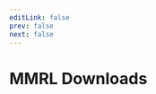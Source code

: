 ```yaml
---
editLink: false
prev: false
next: false
---
```


# MMRL Downloads

<script setup>
import { data } from '../data/downloads.data.ts'

import { toFormattedFileSize } from "../helper/toFormattedFileSize";
import { VPLink } from "vitepress/theme";
import { useData } from "vitepress";
import DownloadItem from "../components/download/DownloadItem.vue"

const { lang } = useData();

const getLastUpdated = (timestamp) => {
  if (!timestamp) {
    return "Invalid date";
  }

  return Intl.DateTimeFormat(lang, {
    year: "numeric",
    day: "2-digit",
    month: "short",
    hour12: true,
  }).format(new Date(timestamp));
};
</script>

<div  :class="$style.items">
<div v-for="release in data">
    <DownloadItem :release="release" />
</div>
</div>

<style scoped>
a {
    text-decoration: none !important;
}
</style>

<style module>
.item {
    padding: 8px;
    width: 100%;
}

.items {
    /* display: flex; */
    flex-wrap: wrap;
}

.feature {
  user-select: none;
  cursor: pointer;
  text-decoration: none !important;
  display: block;
  border: 1px solid var(--vp-c-bg-soft);
  border-radius: 12px;
  height: 100%;
  background-color: var(--vp-c-bg-soft);
  transition: border-color 0.25s, background-color 0.25s;
}

.feature:hover {
  border-color: var(--vp-badge-tip-text);
}

.box {
  display: flex;
  flex-direction: column;
  padding: 24px;
  height: 100%;
}

.title {
  margin: unset !important;
  padding-top: unset !important;
  border-top: unset !important;
  color: initial !important;
  line-height: 24px !important;
  font-size: 16px !important;
  font-weight: 600 !important;
}

.author {
  flex-grow: 1;
  line-height: 24px;
  font-size: 13px;
  font-weight: 500;
  color: var(--vp-badge-tip-text);
}

.details {
  flex-grow: 1;
  padding-top: 8px;
  line-height: 24px;
  font-size: 14px;
  font-weight: 500;
  color: var(--vp-c-text-2);
}

.moduleCover {
  border-radius: 12px 12px 0px 0px;
  width: 100%;
  height: 100%;
  aspect-ratio: 2.048;
  object-fit: cover;
}

.moduleMeta {
  align-items: center;
  align-self: end;
  display: flex;
  line-height: 20px;
  word-break: break-word;
}

.moduleMetaIcon {
  flex-shrink: 0;
  width: 20px;
  line-height: 20px;
  margin-right: 4px;
  height: 20px;
}

.moduleMetaContainer {
  color: var(--vp-c-text-3);
  margin: 0px !important;
  padding: 0px !important;
  padding-top: 20px !important;
}
</style>
